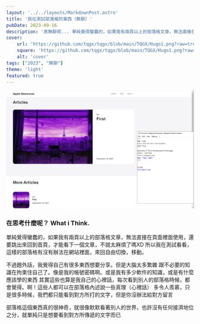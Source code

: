 ```yaml
---
layout: '../../layouts/MarkdownPost.astro'
title: '我在測試部落格的東西（無聊）'
pubDate: 2023-09-16
description: '真無聊呢... 單純覺得蠻蠢的，如果我有兩頁以上的部落格文章，無法直接在頁面裡面使用，還要跳出來回到首頁，才能看下一個文章，不就太麻煩了嗎XD 所以我在測試看看，這樣的部落格有沒有辦法在網站裡面，來回自由切換，移動。 不過題外話，我覺得自己有很多東西想要分享。但是大腦太多繁雜 '
cover:
    url: 'https://github.com/tqgx/tqgx/blob/main/TQGX/Hugo1.png?raw=true'
    square: 'https://github.com/tqgx/tqgx/blob/main/TQGX/Hugo1.png?raw=true'
    alt: 'cover'
tags: ["2023", "無聊"] 
theme: 'light'
featured: true
---
```

![|wide](https://github.com/tqgx/tqgx/blob/main/TQGX/Hugo1.png?raw=true)

### 在思考什麼呢？ What i Think.
單純覺得蠻蠢的，如果我有兩頁以上的部落格文章，無法直接在頁面裡面使用，還要跳出來回到首頁，才能看下一個文章，不就太麻煩了嗎XD
所以我在測試看看，這樣的部落格有沒有辦法在網站裡面，來回自由切換，移動。

不過題外話，我覺得自己有很多東西想要分享。但是大腦太多繁雜
跟不必要的知識在拘束住自己了。像是我的帳號密碼啊。或是我有多少軟件的知識，或是有什麼應該學的東西
其實這些也算是我自己的心裡話，每次看到別人的部落格時候，都會覺得。啊！這些人都可以在部落格內述說一些真理（心裡話）
多令人羨慕，只是很多時候，我們都只能看到對方所打的文字，但是你沒辦法給對方留言

部落格這個東西真的很神奇，就很像默默看著別人的世界，也許沒有任何接濟地位之分，就單純只是想要看到對方所傳遞的文字而已

